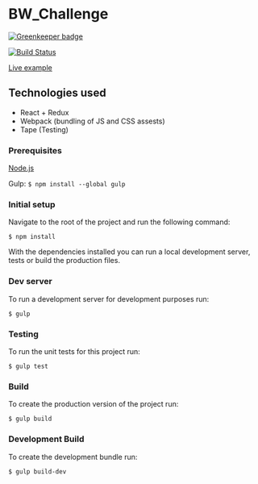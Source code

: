 # BW_Challenge

[![Greenkeeper badge](https://badges.greenkeeper.io/adsanderson/BW_Challenge.svg)](https://greenkeeper.io/)

[![Build Status](https://travis-ci.org/adsanderson/BW_Challenge.svg?branch=master)](https://travis-ci.org/adsanderson/BW_Challenge)

[Live example](http://bw-challenge.adamsanderson.co.uk.s3-website-eu-west-1.amazonaws.com/)

## Technologies used

- React + Redux
- Webpack (bundling of JS and CSS assests)
- Tape (Testing)

### Prerequisites

[Node.js](https://nodejs.org)

Gulp: `$ npm install --global gulp`

### Initial setup

Navigate to the root of the project and run the following command:

`$ npm install`

With the dependencies installed you can run a local development server, tests or build the production files.

### Dev server

To run a development server for development purposes run:

`$ gulp`

### Testing

To run the unit tests for this project run:

`$ gulp test`

### Build

To create the production version of the project run:

`$ gulp build`

### Development Build

To create the development bundle run:

`$ gulp build-dev`